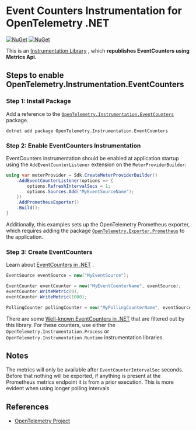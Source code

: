 # Event Counters Instrumentation for OpenTelemetry .NET

[![NuGet](https://img.shields.io/nuget/v/OpenTelemetry.Instrumentation.EventCounters.svg)](https://www.nuget.org/packages/OpenTelemetry.Instrumentation.EventCounters)
[![NuGet](https://img.shields.io/nuget/dt/OpenTelemetry.Instrumentation.EventCounters.svg)](https://www.nuget.org/packages/OpenTelemetry.Instrumentation.EventCounters)

This is an
[Instrumentation Library](https://github.com/open-telemetry/opentelemetry-specification/blob/main/specification/glossary.md#instrumentation-library)
, which **republishes EventCounters using Metrics Api.**

## Steps to enable OpenTelemetry.Instrumentation.EventCounters

### Step 1: Install Package

Add a reference to the
[`OpenTelemetry.Instrumentation.EventCounters`](https://www.nuget.org/packages/OpenTelemetry.Instrumentation.EventCounters)
package.

```shell
dotnet add package OpenTelemetry.Instrumentation.EventCounters
```

### Step 2: Enable EventCounters Instrumentation

EventCounters instrumentation should be enabled at application startup using the
`AddEventCounterListener` extension on the `MeterProviderBuilder`:

```csharp
using var meterProvider = Sdk.CreateMeterProviderBuilder()
    .AddEventCounterListener(options => {
        options.RefreshIntervalSecs = 1;
        options.Sources.Add("MyEventSourceName");
    })
    .AddPrometheusExporter()
    .Build();
}
```

Additionally, this examples sets up the OpenTelemetry Prometheus exporter, which
requires adding the package
[`OpenTelemetry.Exporter.Prometheus`](https://github.com/open-telemetry/opentelemetry-dotnet/blob/main/src/OpenTelemetry.Exporter.Prometheus.HttpListener/README.md)
to the application.

### Step 3: Create EventCounters

Learn about
[EventCounters in .NET](https://docs.microsoft.com/en-us/dotnet/core/diagnostics/event-counters)
.

```csharp
EventSource eventSource = new("MyEventSource");

EventCounter eventCounter = new("MyEventCounterName", eventSource);
eventCounter.WriteMetric(0);
eventCounter.WriteMetric(1000);

PollingCounter pollingCounter = new("MyPollingCounterName", eventSource, () => new Random().NextDouble());
```

There are some
[Well-known EventCounters in .NET](https://docs.microsoft.com/en-us/dotnet/core/diagnostics/available-counters)
that are filtered out by this library.
For these counters, use either the `OpenTelemetry.Instrumentation.Process` or
`OpenTelemetry.Instrumentation.Runtime` instrumentation libraries.

## Notes

The metrics will only be available after `EventCounterIntervalSec` seconds.
Before that nothing will be exported, if anything is present at the Prometheus
metrics endpoint it is from a prior execution. This is more evident when using
longer polling intervals.

## References

* [OpenTelemetry Project](https://opentelemetry.io/)
